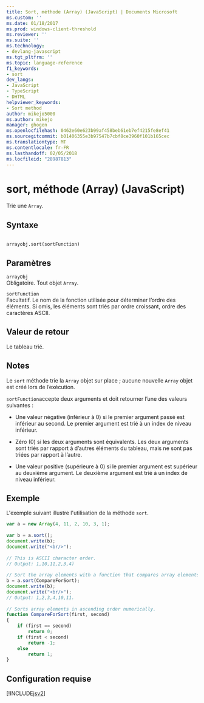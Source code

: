 ```yaml
---
title: Sort, méthode (Array) (JavaScript) | Documents Microsoft
ms.custom: ''
ms.date: 01/18/2017
ms.prod: windows-client-threshold
ms.reviewer: ''
ms.suite: ''
ms.technology:
- devlang-javascript
ms.tgt_pltfrm: ''
ms.topic: language-reference
f1_keywords:
- sort
dev_langs:
- JavaScript
- TypeScript
- DHTML
helpviewer_keywords:
- Sort method
author: mikejo5000
ms.author: mikejo
manager: ghogen
ms.openlocfilehash: 0462e60e623b99af458beb61eb7ef4215fe8ef41
ms.sourcegitcommit: b01406355e3b97547b7cbf8ce3960f101b165cec
ms.translationtype: MT
ms.contentlocale: fr-FR
ms.lasthandoff: 02/05/2018
ms.locfileid: "28987813"
---
```

# <a name="sort-method-array-javascript"></a>sort, méthode (Array) (JavaScript)
Trie une `Array`.  
  
## <a name="syntax"></a>Syntaxe  
  
```  
  
arrayobj.sort(sortFunction)   
```  
  
## <a name="parameters"></a>Paramètres  
 `arrayObj`  
 Obligatoire. Tout objet `Array`.  
  
 `sortFunction`  
 Facultatif. Le nom de la fonction utilisée pour déterminer l’ordre des éléments. Si omis, les éléments sont triés par ordre croissant, ordre des caractères ASCII.  
  
## <a name="return-value"></a>Valeur de retour  
 Le tableau trié.  
  
## <a name="remarks"></a>Notes  
 Le `sort` méthode trie la `Array` objet sur place ; aucune nouvelle `Array` objet est créé lors de l’exécution.  
  
 `sortFunction`accepte deux arguments et doit retourner l’une des valeurs suivantes :  
  
-   Une valeur négative (inférieur à 0) si le premier argument passé est inférieur au second.  Le premier argument est trié à un index de niveau inférieur.
  
-   Zéro (0) si les deux arguments sont équivalents.  Les deux arguments sont triés par rapport à d’autres éléments du tableau, mais ne sont pas triées par rapport à l’autre.
  
-   Une valeur positive (supérieure à 0) si le premier argument est supérieur au deuxième argument.  Le deuxième argument est trié à un index de niveau inférieur.
  
## <a name="example"></a>Exemple  
 L'exemple suivant illustre l'utilisation de la méthode `sort`.  
  
```JavaScript  
var a = new Array(4, 11, 2, 10, 3, 1);  
  
var b = a.sort();  
document.write(b);  
document.write("<br/>");  
  
// This is ASCII character order.  
// Output: 1,10,11,2,3,4)  
  
// Sort the array elements with a function that compares array elements.  
b = a.sort(CompareForSort);  
document.write(b);  
document.write("<br/>");  
// Output: 1,2,3,4,10,11.  
  
// Sorts array elements in ascending order numerically.  
function CompareForSort(first, second)  
{  
    if (first == second)  
        return 0;  
    if (first < second)  
        return -1;  
    else  
        return 1;   
}  
```  
  
## <a name="requirements"></a>Configuration requise  
 [!INCLUDE[jsv2](../../javascript/reference/includes/jsv2-md.md)]